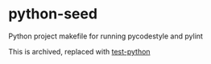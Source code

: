 # python-seed
Python project makefile for running pycodestyle and pylint

This is archived, replaced with [test-python](https://github.com/pretorh/test-python)
